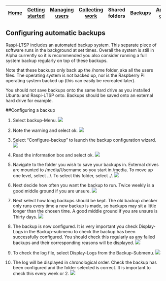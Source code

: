 [Home](../README.md)    | [Getting started](../installation/getting-started.md)     | [Managing users](../manage-users/README.md) | [Collecting work](../collect-work.md) | Shared folders | [Backups](../backups/README.md) | [Advanced options](../advanced/README.md) 
| :-----------: |:-------------:| :-----:| :-----:| :-----:| :-----:| :-----:| 


Configuring automatic backups
-----------------------------

Raspi-LTSP includes an automated backup system. This separate piece of
software runs in the background at set times. Overall the system is
still in Alpha currently so it is recommended you also consider running
a full system backup regularly on top of these backups.

Note that these backups only back up the /home folder, aka all the users
files. The operating system is not backed up, nor is the Raspberry Pi
operating system backed up (this can easily be recreated later).

You should not save backups onto the same hard drive as you installed
Ubuntu and Raspi-LTSP onto. Backups should be saved onto an external
hard drive for example.

##Configuring a backup

1.  Select backup-Menu. ![](../images/image57.jpeg)

2.  Note the warning and select ok. ![](../images/image58.jpeg)

3.  Select “Configure-backup” to launch the backup configuration wizard.
    ![](../images/image59.jpeg)

4.  Read the information box and select ok. ![](../images/image60.jpeg)

5.  Navigate to the folder you wish to save your backups in. External
    drives are mounted to /media/Username so you start in /media. To
    move up one level, select ../. To select this folder, select ./.
    ![](../images/image61.jpeg)

6.  Next decide how often you want the backup to run. Twice weekly is a
    good middle ground if you are unsure. ![](../images/image62.jpeg)

7.  Next select how long backups should be kept. The old backup checker
    only runs every time a new backup is made, so backups may sit a
    little longer than the chosen time. A good middle ground if you are
    unsure is Thirty days. ![](../images/image63.jpeg)

8.  The backup is now configured. It is very important you check
    Display-Logs in the Backup-submenu to check the backup has been
    successfully configured. You should check this regularly as any
    failed backups and their corresponding reasons will be displayed.
    ![](../images/image64.jpeg)

9.  To check the log file, select Display-Logs from the Backup-Submenu.
    ![](../images/image65.jpeg)

10. The log will be displayed in chronological order. Check the backup
    has been configured and the folder selected is correct. It is
    important to check this every week or 2.
    ![](../images/image66.jpeg)
